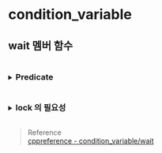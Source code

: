 # condition_variable

## wait 멤버 함수

<details> <summary> <h3 style="display:inline-block"> Predicate </h3></summary>

wait 함수에 predicate 를 전달한 경우 내부적으로 다음과 같은 형태의 루프가 실행된다.
```cpp
while (!predicate()) {
    wait(lock);
}
```

따라서, notify에 의해 스레드가 깨어나면 전달한 predicate를 다시 평가하게 되고, 만약 predicate가 false를 반환하면 다시 wait 상태로 들어간다. 

notify 에 의해 thread 가 일어나고, predicate 까지 true 여야 함수를 탈출할 수 있게 된다.

</details>

<details> <summary> <h3 style="display:inline-block"> lock 의 필요성 </h3></summary>

wait 함수가 정상적으로 동작하기 위해서는 lock 과 atomic 실행이 핊요하다.

원자적 동작 보장:
락 해제와 스레드를 대기 목록에 등록하는 작업이 분리되어 있다면, 락 해제와 대기 상태 전환 사이에 다른 스레드가 접근할 수 있는 작은 시간 간격이 발생합니다. 이 시간 동안 다른 스레드가 조건 변수를 notify할 경우, 대기 상태에 진입하기 전에 신호가 전달되어 스레드가 그 신호를 놓칠 수 있습니다.

락이 없으면 스레드가 대기 상태에 진입하기 전에 공유 데이터가 변경되어 notify가 발생할 수 있고, 이 경우 신호를 놓치거나 잘못된 상태에서 깨어날 위험이 있습니다

wait 함수에서 락을 해제하는 주된 이유는 다른 스레드가 공유 데이터를 수정하고 조건을 변경할 수 있도록 허용하기 위함입니다. 구체적으로 설명하면:

공유 데이터 업데이트 허용:
대기 중인 스레드가 락을 계속 보유하고 있다면, 다른 스레드가 해당 락을 획득할 수 없어 공유 데이터를 변경하거나 조건 변수에 대한 notify 호출을 할 수 없습니다. 락을 해제함으로써, 다른 스레드가 접근해 조건을 만족시키고 notify를 호출할 수 있게 됩니다.

데드락 방지:
만약 wait 중인 스레드가 락을 계속 잡고 있다면, 다른 스레드가 락을 획득하지 못해 결국 조건이 갱신되지 않고 데드락 상황에 빠질 위험이 있습니다.

</details>


> Reference  
> [cppreference - condition_variable/wait](https://en.cppreference.com/w/cpp/thread/condition_variable/wait)  